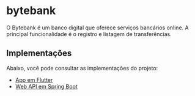 # bytebank

O Bytebank é um banco digital que oferece serviços bancários online. A principal funcionalidade é o registro e listagem de transferências. 

## Implementações

Abaixo, você pode consultar as implementações do projeto:

- [App em Flutter](https://github.com/alura-instrutores/bytebank/tree/mobile/flutter)
- [Web API em Spring Boot](https://github.com/alura-cursos/bytebank-api)
